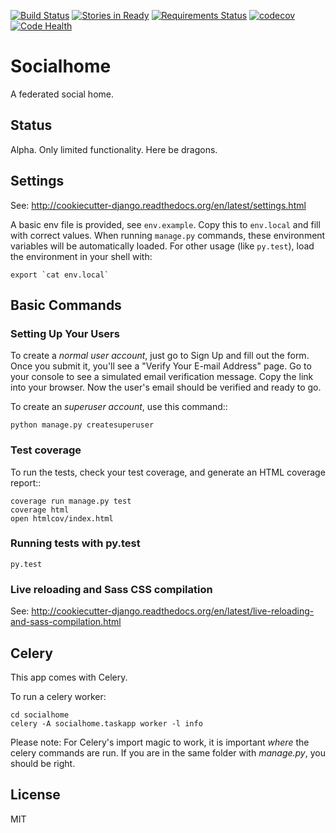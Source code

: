 [![Build Status](https://travis-ci.org/jaywink/socialhome.svg?branch=master)](https://travis-ci.org/jaywink/socialhome) [![Stories in Ready](https://badge.waffle.io/jaywink/socialhome.png?label=ready&title=Ready)](https://waffle.io/jaywink/socialhome) [![Requirements Status](https://requires.io/github/jaywink/socialhome/requirements.svg?branch=master)](https://requires.io/github/jaywink/socialhome/requirements/?branch=master) [![codecov](https://codecov.io/gh/jaywink/social-relay/branch/master/graph/badge.svg)](https://codecov.io/gh/jaywink/social-relay) [![Code Health](https://landscape.io/github/jaywink/socialhome/master/landscape.svg?style=flat)](https://landscape.io/github/jaywink/socialhome/master)

# Socialhome

A federated social home.

## Status

Alpha. Only limited functionality. Here be dragons.

## Settings

See: http://cookiecutter-django.readthedocs.org/en/latest/settings.html

A basic env file is provided, see `env.example`. Copy this to `env.local` and fill with correct values. When running `manage.py` commands, these environment variables will be automatically loaded. For other usage (like `py.test`), load the environment in your shell with:

    export `cat env.local`

## Basic Commands

### Setting Up Your Users

To create a *normal user account*, just go to Sign Up and fill out the form. Once you submit it, you'll see a "Verify Your E-mail Address" page. Go to your console to see a simulated email verification message. Copy the link into your browser. Now the user's email should be verified and ready to go.

To create an *superuser account*, use this command::

    python manage.py createsuperuser

### Test coverage

To run the tests, check your test coverage, and generate an HTML coverage report::

    coverage run manage.py test
    coverage html
    open htmlcov/index.html

### Running tests with py.test

    py.test

### Live reloading and Sass CSS compilation

See: http://cookiecutter-django.readthedocs.org/en/latest/live-reloading-and-sass-compilation.html

## Celery

This app comes with Celery.

To run a celery worker:

    cd socialhome
    celery -A socialhome.taskapp worker -l info

Please note: For Celery's import magic to work, it is important *where* the celery commands are run. If you are in the same folder with *manage.py*, you should be right.

## License

MIT
